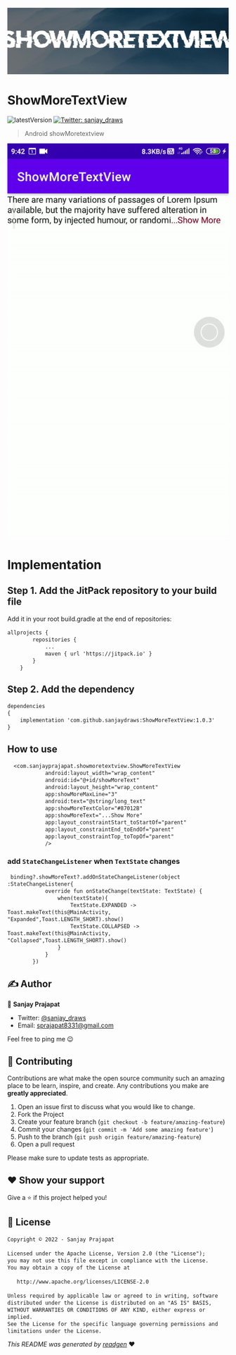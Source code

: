 ![](cover.jpeg)

# ShowMoreTextView

![latestVersion](https://img.shields.io/github/v/release/sanjaydraws/ShowMoreTextView)
<a href="https://twitter.com/ENTER_YOUR_TWITTER_USERNAME_HERE" target="_blank">
<img alt="Twitter: sanjay_draws" src="https://img.shields.io/twitter/follow/sanjay_draws.svg?style=social" />
</a>

> Android showMoretextview

![video](screenshots/showMoreTextView.gif)

# Implementation

## Step 1. Add the JitPack repository to your build file
Add it in your root build.gradle at the end of repositories:

```
allprojects {
		repositories {
			...
			maven { url 'https://jitpack.io' }
		}
	}
```

## Step 2. Add the dependency
```
dependencies
{
    implementation 'com.github.sanjaydraws:ShowMoreTextView:1.0.3'
}
```
## How to use
```
  <com.sanjayprajapat.showmoretextview.ShowMoreTextView
            android:layout_width="wrap_content"
            android:id="@+id/showMoreText"
            android:layout_height="wrap_content"
            app:showMoreMaxLine="3"
            android:text="@string/long_text"
            app:showMoreTextColor="#87012B"
            app:showMoreText="...Show More"
            app:layout_constraintStart_toStartOf="parent"
            app:layout_constraintEnd_toEndOf="parent"
            app:layout_constraintTop_toTopOf="parent"
            />
```

### add `StateChangeListener` when `TextState` changes
```
 binding?.showMoreText?.addOnStateChangeListener(object :StateChangeListener{
            override fun onStateChange(textState: TextState) {
                when(textState){
                    TextState.EXPANDED -> Toast.makeText(this@MainActivity, "Expanded",Toast.LENGTH_SHORT).show()
                    TextState.COLLAPSED -> Toast.makeText(this@MainActivity, "Collapsed",Toast.LENGTH_SHORT).show()
                }
            }
        })
```

## ✍️ Author

👤 **Sanjay Prajapat**

* Twitter: <a href="https://twitter.com/sanjay_draws" target="_blank">@sanjay_draws</a>
* Email: sprajapat8331@gmail.com

Feel free to ping me 😉

## 🤝 Contributing

Contributions are what make the open source community such an amazing place to be learn, inspire, and create. Any
contributions you make are **greatly appreciated**.

1. Open an issue first to discuss what you would like to change.
1. Fork the Project
1. Create your feature branch (`git checkout -b feature/amazing-feature`)
1. Commit your changes (`git commit -m 'Add some amazing feature'`)
1. Push to the branch (`git push origin feature/amazing-feature`)
1. Open a pull request

Please make sure to update tests as appropriate.

## ❤ Show your support

Give a ⭐️ if this project helped you!

## 📝 License

```
Copyright © 2022 - Sanjay Prajapat

Licensed under the Apache License, Version 2.0 (the "License");
you may not use this file except in compliance with the License.
You may obtain a copy of the License at

   http://www.apache.org/licenses/LICENSE-2.0

Unless required by applicable law or agreed to in writing, software
distributed under the License is distributed on an "AS IS" BASIS,
WITHOUT WARRANTIES OR CONDITIONS OF ANY KIND, either express or implied.
See the License for the specific language governing permissions and
limitations under the License.
```

_This README was generated by [readgen](https://github.com/theapache64/readgen)_ ❤
